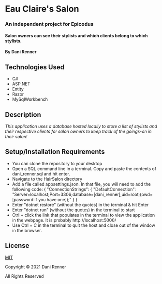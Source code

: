 # Eau Claire's Salon 
### An independent project for Epicodus

#### Salon owners can see their stylists and which clients belong to which stylists.

#### By Dani Renner

## Technologies Used

* C#
* ASP.NET
* Entity
* Razor
* MySqlWorkbench

## Description

_This application uses a database hosted locally to store a list of stylists and their respective clients for salon owners to keep track of the goings-on in their salon!_

## Setup/Installation Requirements

* You can clone the repository to your desktop
* Open a SQL command line in a terminal. Copy and paste the contents of dani_renner.sql and hit enter.
* Navigate to the HairSalon directory
* Add a file called appsettings.json. In that file, you will need to add the following code:
{
  "ConnectionStrings": {
      "DefaultConnection": "Server=localhost;Port=3306;database=[dani_renner];uid=root;(pwd=[password if you have one]);"
  }
}
* Enter "dotnet restore" (without the quotes) in the terminal & hit Enter
* Enter "dotnet run" (without the quotes) in the terminal to start
* Ctrl + click the link that populates in the terminal to view the application in the webpage. It is probably http://localhost:5000/
* Use Ctrl + C in the terminal to quit the host and close out of the window in the browser.

## License

[MIT](https://opensource.org/licenses/MIT)

Copyright © 2021 Dani Renner

All Rights Reserved